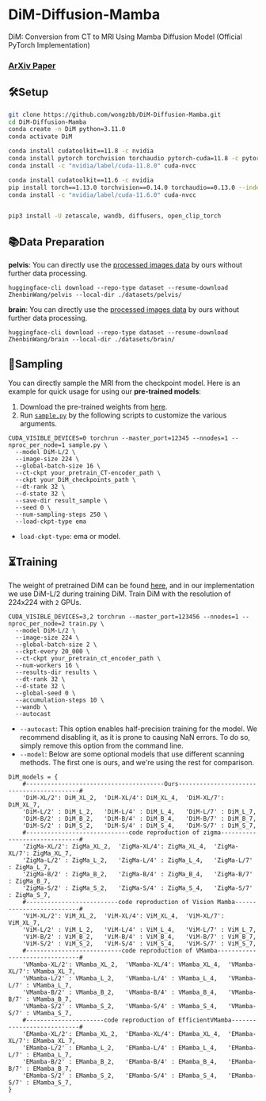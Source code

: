 # DiM-Diffusion-Mamba
DiM: Conversion from CT to MRI Using Mamba Diffusion Model (Official PyTorch Implementation)
###  [ArXiv Paper](https://arxiv.org) 

## 🛠Setup

```bash
git clone https://github.com/wongzbb/DiM-Diffusion-Mamba.git
cd DiM-Diffusion-Mamba
conda create -n DiM python=3.11.0
conda activate DiM

conda install cudatoolkit==11.8 -c nvidia
conda install pytorch torchvision torchaudio pytorch-cuda=11.8 -c pytorch -c nvidia
conda install -c "nvidia/label/cuda-11.8.0" cuda-nvcc

conda install cudatoolkit==11.6 -c nvidia
pip install torch==1.13.0 torchvision==0.14.0 torchaudio==0.13.0 --index-url https://download.pytorch.org/whl/cu116
conda install -c "nvidia/label/cuda-11.6.0" cuda-nvcc


pip3 install -U zetascale, wandb, diffusers, open_clip_torch
```
## 📚Data Preparation
**pelvis**:  You can directly use the [processed images data](https://huggingface.co/datasets/ZhenbinWang/pelvis/tree/main) by ours without further data processing.
```
huggingface-cli download --repo-type dataset --resume-download ZhenbinWang/pelvis --local-dir ./datasets/pelvis/
```
**brain**:   You can directly use the [processed images data](https://huggingface.co/datasets/ZhenbinWang/brain/tree/main) by ours without further data processing.
```
huggingface-cli download --repo-type dataset --resume-download ZhenbinWang/brain --local-dir ./datasets/brain/
```


## 🎇Sampling
You can directly sample the MRI from the checkpoint model. Here is an example for quick usage for using our **pre-trained models**:
1. Download the pre-trained weights from [here]().
2. Run [`sample.py`](sample.py) by the following scripts to customize the various arguments.
```
CUDA_VISIBLE_DEVICES=0 torchrun --master_port=12345 --nnodes=1 --nproc_per_node=1 sample.py \
  --model DiM-L/2 \
  --image-size 224 \
  --global-batch-size 16 \
  --ct-ckpt your_pretrain_CT-encoder_path \
  --ckpt your_DiM_checkpoints_path \
  --dt-rank 32 \
  --d-state 32 \
  --save-dir result_sample \
  --seed 0 \
  --num-sampling-steps 250 \
  --load-ckpt-type ema
```
- `load-ckpt-type`: ema or model.

## ⏳Training
The weight of pretrained DiM can be found [here](https://github.com), and in our implementation we use DiM-L/2 during training DiM.
Train DiM with the resolution of 224x224 with `2` GPUs.
```
CUDA_VISIBLE_DEVICES=3,2 torchrun --master_port=123456 --nnodes=1 --nproc_per_node=2 train.py \
  --model DiM-L/2 \
  --image-size 224 \
  --global-batch-size 2 \
  --ckpt-every 20_000 \
  --ct-ckpt your_pretrain_ct_encoder_path \
  --num-workers 16 \
  --results-dir results \
  --dt-rank 32 \
  --d-state 32 \
  --global-seed 0 \
  --accumulation-steps 10 \
  --wandb \
  --autocast
```
- `--autocast`: This option enables half-precision training for the model. We recommend disabling it, as it is prone to causing NaN errors. To do so, simply remove this option from the command line.
- `--model`: Below are some optional models that use different scanning methods. The first one is ours, and we're using the rest for comparison.
```
DiM_models = {
    #---------------------------------------Ours------------------------------------------#
    'DiM-XL/2': DiM_XL_2,  'DiM-XL/4': DiM_XL_4,  'DiM-XL/7': DiM_XL_7,
    'DiM-L/2' : DiM_L_2,   'DiM-L/4' : DiM_L_4,   'DiM-L/7' : DiM_L_7,
    'DiM-B/2' : DiM_B_2,   'DiM-B/4' : DiM_B_4,   'DiM-B/7' : DiM_B_7,
    'DiM-S/2' : DiM_S_2,   'DiM-S/4' : DiM_S_4,   'DiM-S/7' : DiM_S_7,
    #-----------------------------code reproduction of zigma------------------------------#
    'ZigMa-XL/2': ZigMa_XL_2,  'ZigMa-XL/4': ZigMa_XL_4,  'ZigMa-XL/7': ZigMa_XL_7,
    'ZigMa-L/2' : ZigMa_L_2,   'ZigMa-L/4' : ZigMa_L_4,   'ZigMa-L/7' : ZigMa_L_7,
    'ZigMa-B/2' : ZigMa_B_2,   'ZigMa-B/4' : ZigMa_B_4,   'ZigMa-B/7' : ZigMa_B_7,
    'ZigMa-S/2' : ZigMa_S_2,   'ZigMa-S/4' : ZigMa_S_4,   'ZigMa-S/7' : ZigMa_S_7,
    #--------------------------code reproduction of Vision Mamba--------------------------#
    'ViM-XL/2': ViM_XL_2,  'ViM-XL/4': ViM_XL_4,  'ViM-XL/7': ViM_XL_7,
    'ViM-L/2' : ViM_L_2,   'ViM-L/4' : ViM_L_4,   'ViM-L/7' : ViM_L_7,
    'ViM-B/2' : ViM_B_2,   'ViM-B/4' : ViM_B_4,   'ViM-B/7' : ViM_B_7,
    'ViM-S/2' : ViM_S_2,   'ViM-S/4' : ViM_S_4,   'ViM-S/7' : ViM_S_7,
    #---------------------------code reproduction of VMamba-------------------------------#
    'VMamba-XL/2': VMamba_XL_2,  'VMamba-XL/4': VMamba_XL_4,  'VMamba-XL/7': VMamba_XL_7,
    'VMamba-L/2' : VMamba_L_2,   'VMamba-L/4' : VMamba_L_4,   'VMamba-L/7' : VMamba_L_7,
    'VMamba-B/2' : VMamba_B_2,   'VMamba-B/4' : VMamba_B_4,   'VMamba-B/7' : VMamba_B_7,
    'VMamba-S/2' : VMamba_S_2,   'VMamba-S/4' : VMamba_S_4,   'VMamba-S/7' : VMamba_S_7,
    #----------------------code reproduction of EfficientVMamba---------------------------#
    'EMamba-XL/2': EMamba_XL_2,  'EMamba-XL/4': EMamba_XL_4,  'EMamba-XL/7': EMamba_XL_7,
    'EMamba-L/2' : EMamba_L_2,   'EMamba-L/4' : EMamba_L_4,   'EMamba-L/7' : EMamba_L_7,
    'EMamba-B/2' : EMamba_B_2,   'EMamba-B/4' : EMamba_B_4,   'EMamba-B/7' : EMamba_B_7,
    'EMamba-S/2' : EMamba_S_2,   'EMamba-S/4' : EMamba_S_4,   'EMamba-S/7' : EMamba_S_7,
}
```
